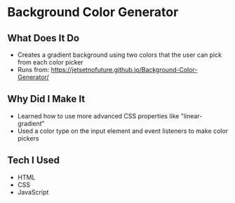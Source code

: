 # Background Color Generator

## What Does It Do
* Creates a gradient background using two colors that the user can pick from each color picker
* Runs from: https://jetsetnofuture.github.io/Background-Color-Generator/

## Why Did I Make It
* Learned how to use more advanced CSS properties like "linear-gradient"
* Used a color type on the input element and event listeners to make color pickers

## Tech I Used
* HTML
* CSS
* JavaScript
